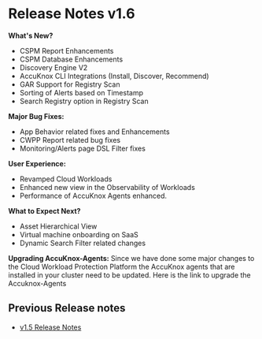 

# **Release Notes v1.6**


**What's New?**

+ CSPM Report Enhancements
+ CSPM Database Enhancements
+ Discovery Engine V2
+ AccuKnox CLI Integrations (Install, Discover, Recommend)
+ GAR Support for Registry Scan
+ Sorting of Alerts based on Timestamp
+ Search Registry option in Registry Scan


**Major Bug Fixes:**

+ App Behavior related fixes and Enhancements
+ CWPP Report related bug fixes
+ Monitoring/Alerts page DSL Filter fixes

**User Experience:**

+ Revamped Cloud Workloads
+ Enhanced new view in the Observability of Workloads
+ Performance of AccuKnox Agents enhanced.

**What to Expect Next?**

+ Asset Hierarchical View
+ Virtual machine onboarding on SaaS
+ Dynamic Search Filter related changes


**Upgrading AccuKnox-Agents:**
Since we have done some major changes to the Cloud Workload Protection Platform the AccuKnox agents that are installed in your cluster need to be updated. Here is the link to upgrade the Accuknox-Agents

## **Previous Release notes**
+ [v1.5 Release Notes](./../getting-started/1-5-release.md)

